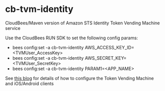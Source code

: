 cb-tvm-identity
===============

CloudBees/Maven version of Amazon STS Identity Token Vending Machine service

Use the CloudBees RUN SDK to set the following config params:
* bees config:set -a cb-tvm-identity AWS_ACCESS_KEY_ID=&lt;TVMUser_AccessKey&gt;
* bees config:set -a cb-tvm-identity AWS_SECRET_KEY=&lt;TVMUser_SecretKey&gt;
* bees config:set -a cb-tvm-identity PARAM1=&lt;APP_NAME&gt;

See [this blog](http://blog.cloudbees.com/2012/12/amazon-web-services-and-platform-as_12.html) for details of how to configure the Token Vending Machine and iOS/Android clients
